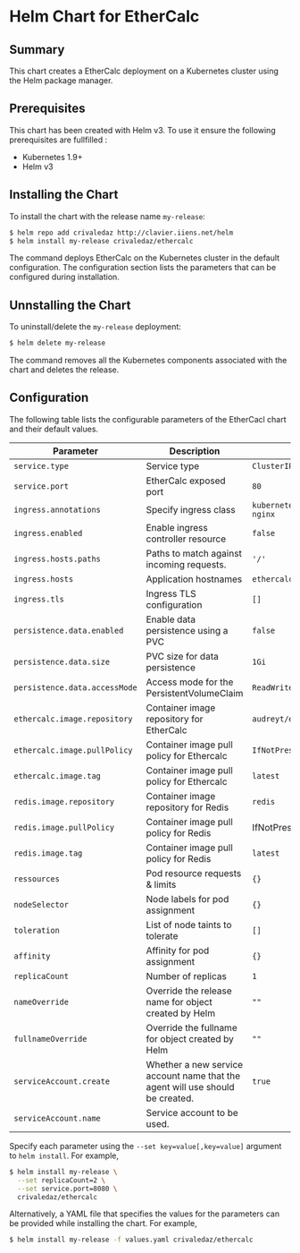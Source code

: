 Helm Chart for EtherCalc
========================

## Summary

This chart creates a EtherCalc deployment on a Kubernetes cluster using the Helm package manager.

## Prerequisites

This chart has been created with Helm v3. To use it ensure the following prerequisites are fullfilled :

- Kubernetes 1.9+
- Helm v3

## Installing the Chart

To install the chart with the release name `my-release`:

```bash
$ helm repo add crivaledaz http://clavier.iiens.net/helm
$ helm install my-release crivaledaz/ethercalc
```

The command deploys EtherCalc on the Kubernetes cluster in the default configuration. The configuration section lists the parameters that can be configured during installation.

## Unnstalling the Chart

To uninstall/delete the `my-release` deployment:

```bash
$ helm delete my-release
```

The command removes all the Kubernetes components associated with the chart and deletes the release.

## Configuration

The following table lists the configurable parameters of the EtherCacl chart and their default values.

| Parameter                     | Description                                                                   | Default                              |
| ----------------------------- | ----------------------------------------------------------------------------- | ------------------------------------ |
| `service.type`                | Service type                                                                  | `ClusterIP`                          |
| `service.port`                | EtherCalc exposed port                                                        | `80`                                 |
| `ingress.annotations`         | Specify ingress class                                                         | `kubernetes.io/ingress.class: nginx` |
| `ingress.enabled`             | Enable ingress controller resource                                            | `false`                              |
| `ingress.hosts.paths`         | Paths to match against incoming requests.                                     | `'/'`                                | 
| `ingress.hosts`               | Application hostnames                                                         | `ethercalc.local`                    |
| `ingress.tls`                 | Ingress TLS configuration                                                     | `[]`                                 |
| `persistence.data.enabled`    | Enable data persistence using a PVC                                           | `false`                              |
| `persistence.data.size`       | PVC size for data persistence                                                 | `1Gi`                                |
| `persistence.data.accessMode` | Access mode for the PersistentVolumeClaim                                     | `ReadWriteOnce`                      |
| `ethercalc.image.repository`  | Container image repository for EtherCalc                                      | `audreyt/ethercalc`                  |
| `ethercalc.image.pullPolicy`  | Container image pull policy for Ethercalc                                     | `IfNotPresent`                       |
| `ethercalc.image.tag`         | Container image pull policy for Ethercalc                                     | `latest`                             |
| `redis.image.repository`      | Container image repository for Redis                                          | `redis`                              |
| `redis.image.pullPolicy`      | Container image pull policy for Redis                                         | IfNotPresent                         |
| `redis.image.tag`             | Container image pull policy for Redis                                         | `latest`                             |
| `ressources`                  | Pod resource requests & limits                                                | `{}`                                 |
| `nodeSelector`                | Node labels for pod assignment                                                | `{}`                                 |
| `toleration`                  | List of node taints to tolerate                                               | `[]`                                 |
| `affinity`                    | Affinity for pod assignment                                                   | `{}`                                 |
| `replicaCount`                | Number of replicas                                                            | `1`                                  |
| `nameOverride`                | Override the release name for object created by Helm                          | `""`                                 |
| `fullnameOverride`            | Override the fullname for object created by Helm                              | `""`                                 |
| `serviceAccount.create`       | Whether a new service account name that the agent will use should be created. | `true`                               |
| `serviceAccount.name`         | Service account to be used.                                                   |                                      |

Specify each parameter using the `--set key=value[,key=value]` argument to `helm install`. For example,

```bash
$ helm install my-release \
  --set replicaCount=2 \
  --set service.port=8080 \
  crivaledaz/ethercalc
```

Alternatively, a YAML file that specifies the values for the parameters can be provided while installing the chart. For example,

```bash
$ helm install my-release -f values.yaml crivaledaz/ethercalc
```
